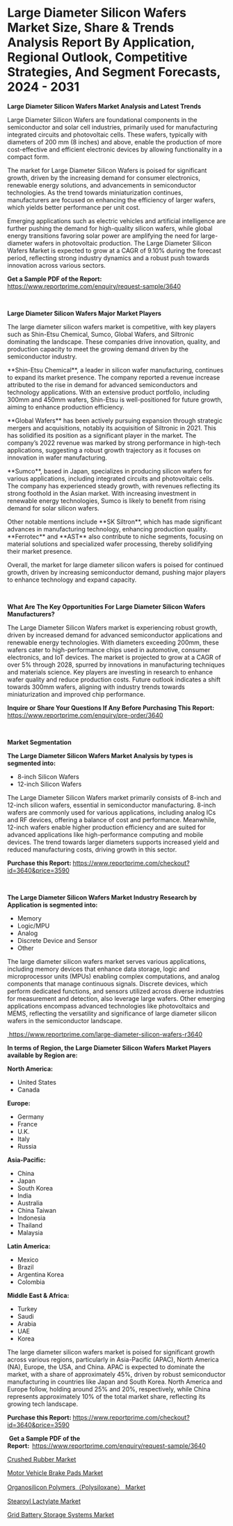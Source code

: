 <p><h1>Large Diameter Silicon Wafers Market Size, Share & Trends Analysis Report By Application, Regional Outlook, Competitive Strategies, And Segment Forecasts, 2024 - 2031</h1></p><p><strong>Large Diameter Silicon Wafers Market Analysis and Latest Trends</strong></p>
<p><p>Large Diameter Silicon Wafers are foundational components in the semiconductor and solar cell industries, primarily used for manufacturing integrated circuits and photovoltaic cells. These wafers, typically with diameters of 200 mm (8 inches) and above, enable the production of more cost-effective and efficient electronic devices by allowing functionality in a compact form. </p><p>The market for Large Diameter Silicon Wafers is poised for significant growth, driven by the increasing demand for consumer electronics, renewable energy solutions, and advancements in semiconductor technologies. As the trend towards miniaturization continues, manufacturers are focused on enhancing the efficiency of larger wafers, which yields better performance per unit cost. </p><p>Emerging applications such as electric vehicles and artificial intelligence are further pushing the demand for high-quality silicon wafers, while global energy transitions favoring solar power are amplifying the need for large-diameter wafers in photovoltaic production. The Large Diameter Silicon Wafers Market is expected to grow at a CAGR of 9.10% during the forecast period, reflecting strong industry dynamics and a robust push towards innovation across various sectors.</p></p>
<p><strong>Get a Sample PDF of the Report:&nbsp;</strong> <a href="https://www.reportprime.com/enquiry/request-sample/3640">https://www.reportprime.com/enquiry/request-sample/3640</a></p>
<p>&nbsp;</p>
<p><strong>Large Diameter Silicon Wafers Major Market Players</strong></p>
<p><p>The large diameter silicon wafers market is competitive, with key players such as Shin-Etsu Chemical, Sumco, Global Wafers, and Siltronic dominating the landscape. These companies drive innovation, quality, and production capacity to meet the growing demand driven by the semiconductor industry.</p><p>**Shin-Etsu Chemical**, a leader in silicon wafer manufacturing, continues to expand its market presence. The company reported a revenue increase attributed to the rise in demand for advanced semiconductors and technology applications. With an extensive product portfolio, including 300mm and 450mm wafers, Shin-Etsu is well-positioned for future growth, aiming to enhance production efficiency.</p><p>**Global Wafers** has been actively pursuing expansion through strategic mergers and acquisitions, notably its acquisition of Siltronic in 2021. This has solidified its position as a significant player in the market. The company’s 2022 revenue was marked by strong performance in high-tech applications, suggesting a robust growth trajectory as it focuses on innovation in wafer manufacturing.</p><p>**Sumco**, based in Japan, specializes in producing silicon wafers for various applications, including integrated circuits and photovoltaic cells. The company has experienced steady growth, with revenues reflecting its strong foothold in the Asian market. With increasing investment in renewable energy technologies, Sumco is likely to benefit from rising demand for solar silicon wafers.</p><p>Other notable mentions include **SK Siltron**, which has made significant advances in manufacturing technology, enhancing production quality. **Ferrotec** and **AST** also contribute to niche segments, focusing on material solutions and specialized wafer processing, thereby solidifying their market presence.</p><p>Overall, the market for large diameter silicon wafers is poised for continued growth, driven by increasing semiconductor demand, pushing major players to enhance technology and expand capacity.</p></p>
<p>&nbsp;</p>
<p><strong>What Are The Key Opportunities For Large Diameter Silicon Wafers Manufacturers?</strong></p>
<p><p>The Large Diameter Silicon Wafers market is experiencing robust growth, driven by increased demand for advanced semiconductor applications and renewable energy technologies. With diameters exceeding 200mm, these wafers cater to high-performance chips used in automotive, consumer electronics, and IoT devices. The market is projected to grow at a CAGR of over 5% through 2028, spurred by innovations in manufacturing techniques and materials science. Key players are investing in research to enhance wafer quality and reduce production costs. Future outlook indicates a shift towards 300mm wafers, aligning with industry trends towards miniaturization and improved chip performance.</p></p>
<p><strong>Inquire or Share Your Questions If Any Before Purchasing This Report:</strong> <a href="https://www.reportprime.com/enquiry/pre-order/3640">https://www.reportprime.com/enquiry/pre-order/3640</a></p>
<p>&nbsp;</p>
<p><strong>Market Segmentation</strong></p>
<p><strong>The Large Diameter Silicon Wafers Market Analysis by types is segmented into:</strong></p>
<p><ul><li>8-inch Silicon Wafers</li><li>12-inch Silicon Wafers</li></ul></p>
<p><p>The Large Diameter Silicon Wafers market primarily consists of 8-inch and 12-inch silicon wafers, essential in semiconductor manufacturing. 8-inch wafers are commonly used for various applications, including analog ICs and RF devices, offering a balance of cost and performance. Meanwhile, 12-inch wafers enable higher production efficiency and are suited for advanced applications like high-performance computing and mobile devices. The trend towards larger diameters supports increased yield and reduced manufacturing costs, driving growth in this sector.</p></p>
<p><strong>Purchase this Report:&nbsp;</strong><a href="https://www.reportprime.com/checkout?id=3640&price=3590">https://www.reportprime.com/checkout?id=3640&price=3590</a></p>
<p>&nbsp;</p>
<p><strong>The Large Diameter Silicon Wafers Market Industry Research by Application is segmented into:</strong></p>
<p><ul><li>Memory</li><li>Logic/MPU</li><li>Analog</li><li>Discrete Device and Sensor</li><li>Other</li></ul></p>
<p><p>The large diameter silicon wafers market serves various applications, including memory devices that enhance data storage, logic and microprocessor units (MPUs) enabling complex computations, and analog components that manage continuous signals. Discrete devices, which perform dedicated functions, and sensors utilized across diverse industries for measurement and detection, also leverage large wafers. Other emerging applications encompass advanced technologies like photovoltaics and MEMS, reflecting the versatility and significance of large diameter silicon wafers in the semiconductor landscape.</p></p>
<p><a href="https://www.reportprime.com/large-diameter-silicon-wafers-r3640">&nbsp;https://www.reportprime.com/large-diameter-silicon-wafers-r3640</a></p>
<p><strong>In terms of Region, the Large Diameter Silicon Wafers Market Players available by Region are:</strong></p>
<p>
    <p> <strong> North America: </strong>
        <ul>
            <li>United States</li>
            <li>Canada</li>
        </ul>
        </p> 
    <p> <strong> Europe: </strong>
        <ul>
            <li>Germany</li>
            <li>France</li>
            <li>U.K.</li>
            <li>Italy</li>
            <li>Russia</li>
        </ul>
        </p> 
    <p> <strong> Asia-Pacific: </strong>
        <ul>
            <li>China</li>
            <li>Japan</li>
            <li>South Korea</li>
            <li>India</li>
            <li>Australia</li>
            <li>China Taiwan</li>
            <li>Indonesia</li>
            <li>Thailand</li>
            <li>Malaysia</li>
        </ul>
        </p> 
    <p> <strong> Latin America: </strong>
        <ul>
            <li>Mexico</li>
            <li>Brazil</li>
            <li>Argentina Korea</li>
            <li>Colombia</li>
        </ul>
        </p> 
    <p> <strong> Middle East & Africa: </strong>
        <ul>
            <li>Turkey</li>
            <li>Saudi</li>
            <li>Arabia</li>
            <li>UAE</li>
            <li>Korea</li>
        </ul>
    </p>
    </p>
<p><p>The large diameter silicon wafers market is poised for significant growth across various regions, particularly in Asia-Pacific (APAC), North America (NA), Europe, the USA, and China. APAC is expected to dominate the market, with a share of approximately 45%, driven by robust semiconductor manufacturing in countries like Japan and South Korea. North America and Europe follow, holding around 25% and 20%, respectively, while China represents approximately 10% of the total market share, reflecting its growing tech landscape.</p></p>
<p><strong>Purchase this Report: </strong><a href="https://www.reportprime.com/checkout?id=3640&price=3590">https://www.reportprime.com/checkout?id=3640&price=3590</a></p>
<p>&nbsp;<strong>Get a Sample PDF of the Report:&nbsp;&nbsp;</strong><a href="https://www.reportprime.com/enquiry/request-sample/3640">https://www.reportprime.com/enquiry/request-sample/3640</a></p>
<p><strong></strong></p>
<p><p><a href="https://www.linkedin.com/pulse/in-depth-analysis-global-crushed-rubber-market-scope-its-rapid-grzme?trackingId=%2FDJ6gxwQSsKMqMq0YXQlZw%3D%3D">Crushed Rubber Market</a></p><p><a href="https://www.linkedin.com/pulse/global-motor-vehicle-brake-pads-market-size-trends-analysis-y11ze?trackingId=FuHgJkWqS0GFRy8zBshSYQ%3D%3D">Motor Vehicle Brake Pads Market</a></p><p><a href="https://issuu.com/reportprime-2/docs/organosilicon-polymerspolysiloxane-_f2c4591f1ae8bb">Organosilicon Polymers（Polysiloxane） Market</a></p><p><a href="https://issuu.com/reportprime-2/docs/stearoyl-lactylate-market-size-2030_c30e83b48d1fdf">Stearoyl Lactylate Market</a></p><p><a href="https://www.linkedin.com/pulse/in-depth-analysis-global-grid-battery-storage-systems-market-pjlue?trackingId=RA2oYCKqTK25wpg6HB4bRA%3D%3D">Grid Battery Storage Systems Market</a></p></p>